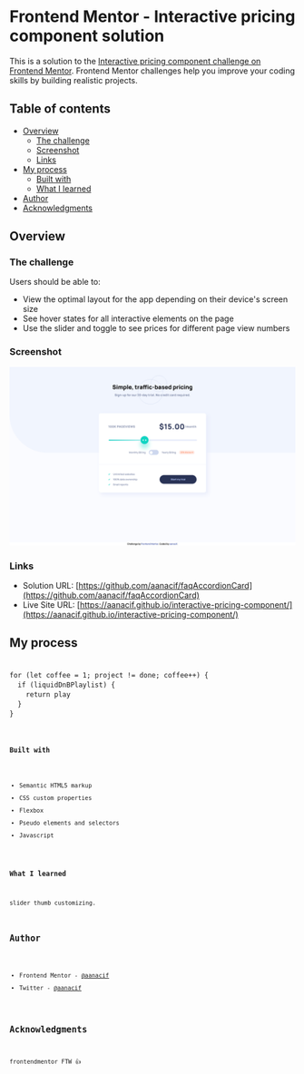 # Frontend Mentor - Interactive pricing component solution

This is a solution to the [Interactive pricing component challenge on Frontend Mentor](https://www.frontendmentor.io/challenges/interactive-pricing-component-t0m8PIyY8). Frontend Mentor challenges help you improve your coding skills by building realistic projects.

## Table of contents

- [Overview](#overview)
  - [The challenge](#the-challenge)
  - [Screenshot](#screenshot)
  - [Links](#links)
- [My process](#my-process)
  - [Built with](#built-with)
  - [What I learned](#what-i-learned)
- [Author](#author)
- [Acknowledgments](#acknowledgments)

## Overview

### The challenge

Users should be able to:

- View the optimal layout for the app depending on their device's screen size
- See hover states for all interactive elements on the page
- Use the slider and toggle to see prices for different page view numbers

### Screenshot

![](./interactive-pricing-component.png)

### Links

- Solution URL: [https://github.com/aanacif/faqAccordionCard](https://github.com/aanacif/faqAccordionCard)
- Live Site URL: [https://aanacif.github.io/interactive-pricing-component/](https://aanacif.github.io/interactive-pricing-component/)

## My process

<code>
for (let coffee = 1; project != done; coffee++) {
  if (liquidDnBPlaylist) {
    return play
  }
}
<code>

### Built with

- Semantic HTML5 markup
- CSS custom properties
- Flexbox
- Pseudo elements and selectors
- Javascript

### What I learned

slider thumb customizing.

## Author

- Frontend Mentor - [@aanacif](https://www.frontendmentor.io/profile/aanacif)
- Twitter - [@aanacif](https://www.twitter.com/aanacif)

## Acknowledgments

frontendmentor FTW 👍
